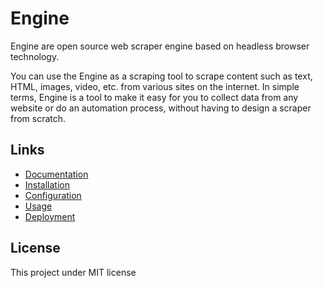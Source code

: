 # Engine

Engine are open source web scraper engine based on headless browser technology.

You can use the Engine as a scraping tool to scrape content such as text, HTML, images, video, etc. from various sites on the internet. In simple terms, Engine is a tool to make it easy for you to collect data from any website or do an automation process, without having to design a scraper from scratch.

## Links

- [Documentation](https://docs.owlengine.com/engine/introduction)
- [Installation](https://docs.owlengine.com/engine/self-hosted)
- [Configuration](https://docs.owlengine.com/engine/self-hosted/configuration)
- [Usage](https://docs.owlengine.com/engine/self-hosted/usage)
- [Deployment](https://docs.owlengine.com/engine/self-hosted/deployment)

## License

This project under MIT license